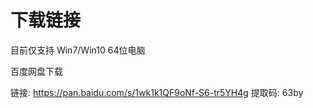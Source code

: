 # 下载链接

目前仅支持 Win7/Win10 64位电脑

百度网盘下载

链接: https://pan.baidu.com/s/1wk1k1QF9oNf-S6-tr5YH4g 提取码: 63by
